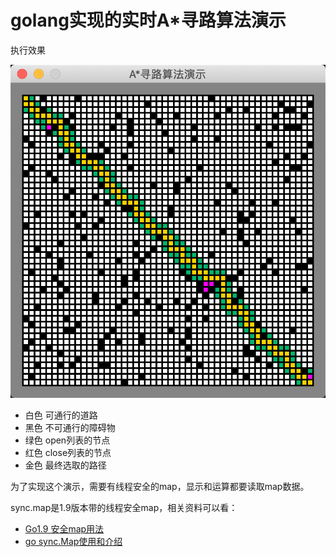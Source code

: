 # golang实现的实时A*寻路算法演示

执行效果

![go演示实时A*算法](002.png)

* 白色 可通行的道路
* 黑色 不可通行的障碍物
* 绿色 open列表的节点
* 红色 close列表的节点
* 金色 最终选取的路径

为了实现这个演示，需要有线程安全的map，显示和运算都要读取map数据。

sync.map是1.9版本带的线程安全map，相关资料可以看：
* [Go1.9 安全map用法](https://blog.csdn.net/ChamPly/article/details/77622328)
* [go sync.Map使用和介绍](https://blog.csdn.net/u010230794/article/details/82143179)